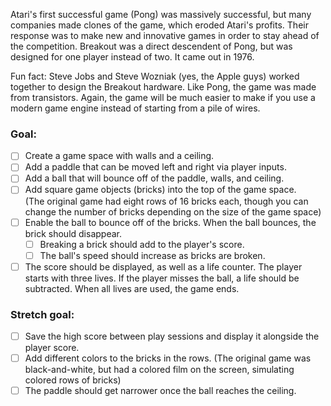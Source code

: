 Atari's first successful game (Pong) was massively successful, but many companies made clones of the game, which eroded Atari's profits. Their response was to make new and innovative games in order to stay ahead of the competition. Breakout was a direct descendent of Pong, but was designed for one player instead of two. It came out in 1976.

Fun fact: Steve Jobs and Steve Wozniak (yes, the Apple guys) worked together to design the Breakout hardware. Like Pong, the game was made from transistors. Again, the game will be much easier to make if you use a modern game engine instead of starting from a pile of wires.

### Goal:
- [ ] Create a game space with walls and a ceiling.
- [ ] Add a paddle that can be moved left and right via player inputs.
- [ ] Add a ball that will bounce off of the paddle, walls, and ceiling.
- [ ] Add square game objects (bricks) into the top of the game space.  
(The original game had eight rows of 16 bricks each, though you can change the number of bricks depending on the size of the game space)
- [ ] Enable the ball to bounce off of the bricks. When the ball bounces, the brick should disappear.  
  - [ ] Breaking a brick should add to the player's score.
  - [ ] The ball's speed should increase as bricks are broken.
- [ ] The score should be displayed, as well as a life counter. The player starts with three lives. If the player misses the ball, a life should be subtracted. When all lives are used, the game ends.

### Stretch goal:
- [ ] Save the high score between play sessions and display it alongside the player score.
- [ ] Add different colors to the bricks in the rows. (The original game was black-and-white, but had a colored film on the screen, simulating colored rows of bricks)
- [ ] The paddle should get narrower once the ball reaches the ceiling.
